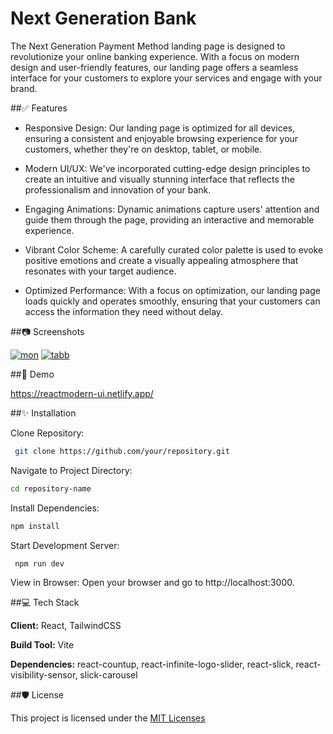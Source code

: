 
# Next Generation Bank
The Next Generation Payment Method landing page is designed to revolutionize your online banking experience. With a focus on modern design and user-friendly features, our landing page offers a seamless interface for your customers to explore your services and engage with your brand.

##✅ Features

- Responsive Design: Our landing page is optimized for all devices, ensuring a consistent and enjoyable browsing experience for your customers, whether they're on desktop, tablet, or mobile.
- Modern UI/UX: We've incorporated cutting-edge design principles to create an intuitive and visually stunning interface that reflects the professionalism and innovation of your bank.


- Engaging Animations: Dynamic animations capture users' attention and guide them through the page, providing an interactive and memorable experience.
- Vibrant Color Scheme: A carefully curated color palette is used to evoke positive emotions and create a visually appealing atmosphere that resonates with your target audience.
- Optimized Performance: With a focus on optimization, our landing page loads quickly and operates smoothly, ensuring that your customers can access the information they need without delay.


##📷 Screenshots

<a href="https://imgbb.com/"><img src="https://i.ibb.co/4MbvjPV/mon.png" alt="mon" border="0" /></a>
<a href="https://imgbb.com/"><img src="https://i.ibb.co/4gKtjzZ/tabb.png" alt="tabb" border="0"></a>


##🚀 Demo

https://reactmodern-ui.netlify.app/


##✨ Installation

Clone Repository:

```bash
 git clone https://github.com/your/repository.git
```

Navigate to Project Directory:
 ```bash   
 cd repository-name

 ```

Install Dependencies:
 ```bash   
 npm install

 ```

Start Development Server:
```bash   
 npm run dev

 ```
 View in Browser:
Open your browser and go to http://localhost:3000.


##💻  Tech Stack

**Client:** React, TailwindCSS

**Build Tool:** Vite


**Dependencies:** react-countup,
               react-infinite-logo-slider,
               react-slick,
               react-visibility-sensor,
               slick-carousel


##🛡️ License

This project is licensed under the [MIT  Licenses](https://choosealicense.com/licenses/mit/)

